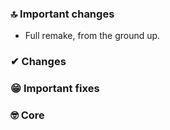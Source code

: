 ### 🔝 Important changes
* Full remake, from the ground up.

### ✔ Changes

### 😁 Important fixes

### 🤓 Core

